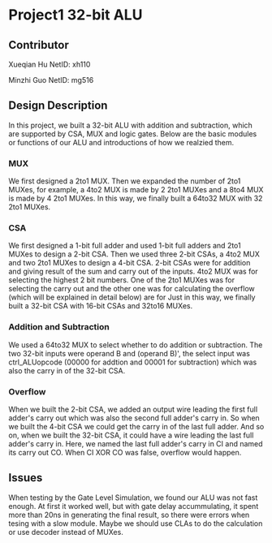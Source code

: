 # Project1 32-bit ALU
   
## Contributor
Xueqian Hu NetID: xh110

Minzhi Guo NetID: mg516
   
## Design Description
In this project, we built a 32-bit ALU with addition and subtraction, which are supported by CSA, MUX and logic gates. Below are the basic modules or functions of our ALU and introductions of how we realzied them.

### MUX
We first designed a 2to1 MUX. Then we expanded the number of 2to1 MUXes, for example, a 4to2 MUX is made by 2 2to1 MUXes and a 8to4 MUX is made by 4 2to1 MUXes. In this way, we finally built a 64to32 MUX with 32 2to1 MUXes.
### CSA
We first designed a 1-bit full adder and used 1-bit full adders and 2to1 MUXes to design a 2-bit CSA. Then we used three 2-bit CSAs, a 4to2 MUX and two 2to1 MUXes to design a 4-bit CSA. 2-bit CSAs were for addition and giving result of the sum and carry out of the inputs. 4to2 MUX was for selecting the highest 2 bit numbers. One of the 2to1 MUXes was for selecting the carry out and the other one was for calculating the overflow (which will be explained in detail below) are for Just in this way, we finally built a 32-bit CSA with 16-bit CSAs and 32to16 MUXes.
### Addition and Subtraction
We used a 64to32 MUX to select whether to do addition or subtraction. The two 32-bit inputs were operand B and (operand B)', the select input was ctrl_ALUopcode (00000 for addtion and  00001 for subtraction) which was also the carry in of the 32-bit CSA.
### Overflow
When we built the 2-bit CSA, we added an output wire leading the first full adder's carry out which was also the second full adder's carry in. So when we built the 4-bit CSA we could get the carry in of the last full adder. And so on, when we built the 32-bit CSA, it could have a wire leading the last full adder's carry in. Here, we named the last full adder's carry in CI and named its carry out CO. When CI XOR CO was false, overflow would happen.

## Issues
When testing by the Gate Level Simulation, we found our ALU was not fast enough. At first it worked well, but with gate delay accummulating, it spent more than 20ns in generating the final result, so there were errors when tesing with a slow module. Maybe we should use CLAs to do the calculation or use decoder instead of MUXes.
